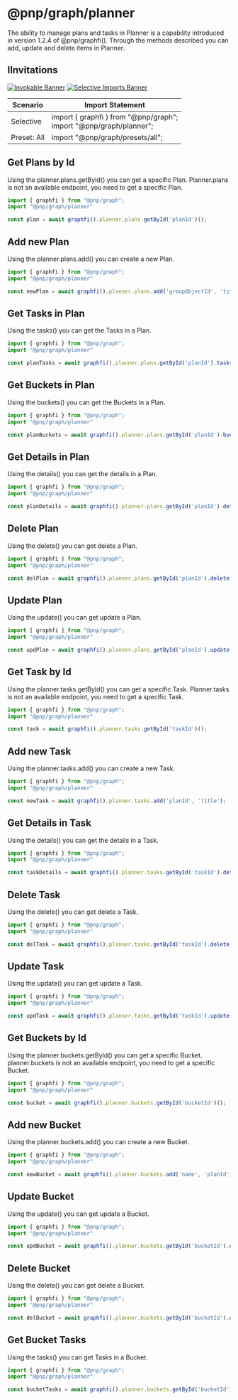 # @pnp/graph/planner

The ability to manage plans and tasks in Planner is a capability introduced in version 1.2.4 of @pnp/graphfi(). Through the methods described
you can add, update and delete items in Planner.

## IInvitations

[![Invokable Banner](https://img.shields.io/badge/Invokable-informational.svg)](../concepts/invokable.md) [![Selective Imports Banner](https://img.shields.io/badge/Selective%20Imports-informational.svg)](../concepts/selective-imports.md)  

| Scenario    | Import Statement                                                  |
| ----------- | ----------------------------------------------------------------- |
| Selective   | import { graphfi } from "@pnp/graph";<br />import "@pnp/graph/planner"; |
| Preset: All | import "@pnp/graph/presets/all";    |

## Get Plans by Id

Using the planner.plans.getById() you can get a specific Plan.
Planner.plans is not an available endpoint, you need to get a specific Plan.

```TypeScript
import { graphfi } from "@pnp/graph";
import "@pnp/graph/planner"

const plan = await graphfi().planner.plans.getById('planId')();

```

## Add new Plan

Using the planner.plans.add() you can create a new Plan.

```TypeScript
import { graphfi } from "@pnp/graph";
import "@pnp/graph/planner"

const newPlan = await graphfi().planner.plans.add('groupObjectId', 'title');

```

## Get Tasks in Plan

Using the tasks() you can get the Tasks in a Plan.

```TypeScript
import { graphfi } from "@pnp/graph";
import "@pnp/graph/planner"

const planTasks = await graphfi().planner.plans.getById('planId').tasks();

```

## Get Buckets in Plan

Using the buckets() you can get the Buckets in a Plan.

```TypeScript
import { graphfi } from "@pnp/graph";
import "@pnp/graph/planner"

const planBuckets = await graphfi().planner.plans.getById('planId').buckets();

```

## Get Details in Plan

Using the details() you can get the details in a Plan.

```TypeScript
import { graphfi } from "@pnp/graph";
import "@pnp/graph/planner"

const planDetails = await graphfi().planner.plans.getById('planId').details();

```

## Delete Plan

Using the delete() you can get delete a Plan.

```TypeScript
import { graphfi } from "@pnp/graph";
import "@pnp/graph/planner"

const delPlan = await graphfi().planner.plans.getById('planId').delete('planEtag');

```

## Update Plan

Using the update() you can get update a Plan.

```TypeScript
import { graphfi } from "@pnp/graph";
import "@pnp/graph/planner"

const updPlan = await graphfi().planner.plans.getById('planId').update({title: 'New Title', eTag: 'planEtag'});

```

## Get Task by Id

Using the planner.tasks.getById() you can get a specific Task.
Planner.tasks is not an available endpoint, you need to get a specific Task.

```TypeScript
import { graphfi } from "@pnp/graph";
import "@pnp/graph/planner"

const task = await graphfi().planner.tasks.getById('taskId')();

```

## Add new Task

Using the planner.tasks.add() you can create a new Task.

```TypeScript
import { graphfi } from "@pnp/graph";
import "@pnp/graph/planner"

const newTask = await graphfi().planner.tasks.add('planId', 'title');

```

## Get Details in Task

Using the details() you can get the details in a Task.

```TypeScript
import { graphfi } from "@pnp/graph";
import "@pnp/graph/planner"

const taskDetails = await graphfi().planner.tasks.getById('taskId').details();

```

## Delete Task

Using the delete() you can get delete a Task.

```TypeScript
import { graphfi } from "@pnp/graph";
import "@pnp/graph/planner"

const delTask = await graphfi().planner.tasks.getById('taskId').delete('taskEtag');

```

## Update Task

Using the update() you can get update a Task.

```TypeScript
import { graphfi } from "@pnp/graph";
import "@pnp/graph/planner"

const updTask = await graphfi().planner.tasks.getById('taskId').update({properties, eTag:'taskEtag'});

```

## Get Buckets by Id

Using the planner.buckets.getById() you can get a specific Bucket.
planner.buckets is not an available endpoint, you need to get a specific Bucket.

```TypeScript
import { graphfi } from "@pnp/graph";
import "@pnp/graph/planner"

const bucket = await graphfi().planner.buckets.getById('bucketId')();

```

## Add new Bucket

Using the planner.buckets.add() you can create a new Bucket.

```TypeScript
import { graphfi } from "@pnp/graph";
import "@pnp/graph/planner"

const newBucket = await graphfi().planner.buckets.add('name', 'planId');

```

## Update Bucket

Using the update() you can get update a Bucket.

```TypeScript
import { graphfi } from "@pnp/graph";
import "@pnp/graph/planner"

const updBucket = await graphfi().planner.buckets.getById('bucketId').update({name: "Name", eTag:'bucketEtag'});

```

## Delete Bucket

Using the delete() you can get delete a Bucket.

```TypeScript
import { graphfi } from "@pnp/graph";
import "@pnp/graph/planner"

const delBucket = await graphfi().planner.buckets.getById('bucketId').delete(eTag:'bucketEtag');

```

## Get Bucket Tasks

Using the tasks() you can get Tasks in a Bucket.

```TypeScript
import { graphfi } from "@pnp/graph";
import "@pnp/graph/planner"

const bucketTasks = await graphfi().planner.buckets.getById('bucketId').tasks();

```
